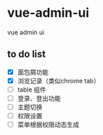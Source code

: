 # vue-admin-ui
vue admin ui

## to do list
- [x] 面包屑功能
- [x] 浏览记录（类似chrome tab）
- [ ] table 组件
- [ ] 登录、登出功能
- [ ] 主题切换
- [ ] 权限设置
- [ ] 菜单根据权限动态生成
